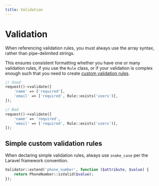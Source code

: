 ```yaml
---
title: Validation
---
```


# Validation

When referencing validation rules, you must always use the array syntax, rather than pipe-delimited strings.

This ensures consistent formatting whether you have one or many validation rules, if you use the `Rule` class, or if your validation is complex enough such that you need to create [custom validation rules](https://laravel.com/docs/validation#custom-validation-rules).

```php
// Good
request()->validate([
    'name' => ['required'],
    'email' => ['required', Rule::exists('users')],
]);

// Bad
request()->validate([
    'name' => 'required',
    'email' => ['required', Rule::exists('users')],
]);
```

## Simple custom validation rules

When declaring simple validation rules, always use `snake_case` per the Laravel framework convention.

```php
Validator::extend('phone_number', function ($attribute, $value) {
    return PhoneNumber::isValid($value);
});
```
